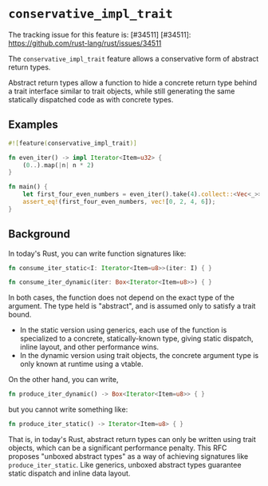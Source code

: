 # `conservative_impl_trait`

The tracking issue for this feature is: [#34511]
[#34511]: https://github.com/rust-lang/rust/issues/34511

The `conservative_impl_trait` feature allows a conservative form of abstract
return types.

Abstract return types allow a function to hide a concrete return type behind a
trait interface similar to trait objects, while still generating the same
statically dispatched code as with concrete types.

## Examples

```rust
#![feature(conservative_impl_trait)]

fn even_iter() -> impl Iterator<Item=u32> {
    (0..).map(|n| n * 2)
}

fn main() {
    let first_four_even_numbers = even_iter().take(4).collect::<Vec<_>>();
    assert_eq!(first_four_even_numbers, vec![0, 2, 4, 6]);
}
```

## Background

In today's Rust, you can write function signatures like:

````rust
fn consume_iter_static<I: Iterator<Item=u8>>(iter: I) { }

fn consume_iter_dynamic(iter: Box<Iterator<Item=u8>>) { }
````

In both cases, the function does not depend on the exact type of the argument.
The type held is "abstract", and is assumed only to satisfy a trait bound.

* In the static version using generics, each use of the function is
  specialized to a concrete, statically-known type, giving static dispatch,
  inline layout, and other performance wins.
* In the dynamic version using trait objects, the concrete argument type is
  only known at runtime using a vtable.

On the other hand, you can write,

````rust
fn produce_iter_dynamic() -> Box<Iterator<Item=u8>> { }
````
but you cannot write something like:

````rust
fn produce_iter_static() -> Iterator<Item=u8> { }
````

That is, in today's Rust, abstract return types can only be written using trait
objects, which can be a significant performance penalty. This RFC proposes
"unboxed abstract types" as a way of achieving signatures like
`produce_iter_static`. Like generics, unboxed abstract types guarantee static
dispatch and inline data layout.
